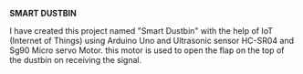 **SMART DUSTBIN**


I have created this project named "Smart Dustbin" with the help of IoT (Internet of Things) using Arduino Uno and Ultrasonic sensor HC-SR04 and Sg90 Micro servo Motor. this motor is used to open the flap on the top of the dustbin on receiving the signal.
